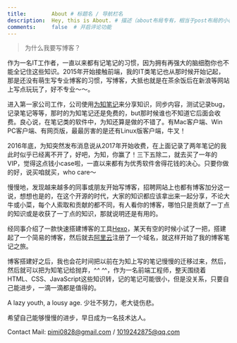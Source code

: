 ```yaml
---
title:        About # 标题名 / 导航栏名
description:  Hey, this is About. # 描述（about布局专有，相当于post布局的小标题）
comments:     false  # 开启评论功能
---
```



> 为什么我要写博客？

作为一名IT工作者，一直以来都有记笔记的习惯，因为拥有再强大的脑细胞你也不能全记住这些知识。2015年开始接触前端，我的IT类笔记也从那时候开始记起，那是还没有萌生写专业博客的习惯，写博客，大抵也就是在茶余饭后在新浪等网站上写点玩玩了，好不专业～～。

进入第一家公司工作，公司使用[为知笔记](http://www.wiz.cn/)来分享知识，同步内容，测试记录bug，记录笔记等等，那时的为知笔记还是免费的，but那时候谁也不知道它后面会收费。良心说，在笔记类的软件中，为知还算是做的不错了。有Mac客户端、Win PC客户端、有网页版，最最厉害的是还有Linux版客户端，牛叉！

2016年底，为知突然发布消息说从2017年开始收费，在上面记录了两年笔记的我此时似乎已经离不开了，好吧，为知，你赢了！三下五除二，就去买了一年的VIP，觉得这点钱小case啦，一直以来都有为优秀软件舍得花钱的决心。只要你做的好，说买咱就买，who care～

慢慢地，发现越来越多的同事或朋友开始写博客，招聘网站上也都有博客加分这一说，想想也是的，在这个开源的时代，大家的知识都应该拿出来一起分享，不论大牛或小菜，每个人索取和贡献的都不同，有人看你的博客，哪怕只是贡献了一丁点的知识或是收获了一丁点的知识，那就说明还是有用的。

经同事介绍了一款快速搭建博客的工具[Hexo](https://hexo.io/zh-cn)，某天有空的时候小试了一把，搭建起了一个简易的博客，然后就去[阿里云](https://cn.aliyun.com/)注册了一个域名，就这样开始了我的博客笔记之旅。

博客搭建好之后，我也会花时间把以前在为知上写的笔记慢慢的迁移过来，然后，然后就可以把为知笔记给抛弃，^_^ ^_^，作为一名前端工程师，整天围绕着HTML、CSS、JavaScript这些知识转，记的笔记可能很小，但是没关系，只要自己能进步，一滴一滴都是值得的。

A lazy youth, a lousy age.
少壮不努力，老大徒伤悲。

希望自己能够慢慢的进步，早日成为一名技术达人。

Contact Mail: pimi0828@gmail.com / 1019242875@qq.com
